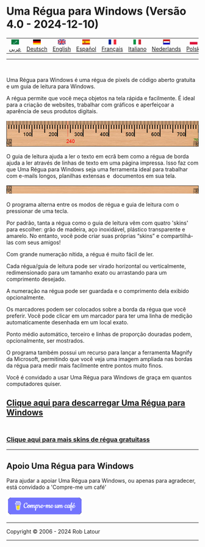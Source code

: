 
# Uma Régua para Windows (Versão 4.0 - 2024-12-10)

<!-- header -->
|||||||||||
| :---: | :---: | :---: | :---: | :---: |:---: | :---: | :---: |:---: | :---: |
| [![عربي](/images/flags/ar.png)](../en/README.md)<br>[عربي](../ar/README.md) | [![Deutsch](/images/flags/de.png)](../de/README.md)<br>[Deutsch](../de/README.md) | [![English](/images/flags/en-GB.png)](../en/README.md)<br>[English](../en/README.md) | [![Español](/images/flags/es.png)](../es/README.md)<br>[Español](../es/README.md) | [![Français](/images/flags/fr.png)](../fr/README.md)<br>[Français](../fr/README.md)| [![Italiano](/images/flags/it.png)](../it/README.md)<br>[Italiano](../it/README.md) | [![Nederlands](/images/flags/nl.png)](../nl/README.md)<br>[Nederlands](../nl/README.md) | [![Polski](/images/flags/pl.png)](../pl/README.md)<br>[Polski](../pl/README.md) | [![Português](/images/flags/pt.png)](../pt/README.md)<br>[Português](../pt/README.md) | [![Svenska](/images/flags/sv.png)](../sv/README.md)<br>[Svenska](../sv/README.md) |

- - -
<br>
<!-- header -->

Uma Régua para Windows é uma régua de pixels de código aberto gratuita e um guia de leitura para Windows.
  
A régua permite que você meça objetos na tela rápida e facilmente. É ideal para a criação de websites, trabalhar com gráficos e aperfeiçoar a aparência de seus produtos digitais.
<br><br>
[![ruler](/images/ruler.png)](README.md)
<br>

O guia de leitura ajuda a ler o texto em ecrã bem como a régua de borda ajuda a ler através de linhas de texto em uma página impressa. Isso faz com que Uma Régua para Windows seja uma ferramenta ideal para trabalhar com e-mails longos, planilhas extensas e  documentos em sua tela.
<br>
<br>
[![guia de leitura](/images/readingguide.png)](README.md)  
<br> 
O programa alterna entre os modos de régua e guia de leitura com o pressionar de uma tecla.  
  
Por padrão, tanta a régua como o guia de leitura vêm com quatro 'skins' para escolher: grão de madeira, aço inoxidável, plástico transparente e amarelo. No entanto, você pode criar suas próprias “skins” e compartilhá-las com seus amigos!  
  
Com grande numeração nítida, a régua é muito fácil de ler.  
  
Cada régua/guia de leitura pode ser virado horizontal ou verticalmente, redimensionado para um tamanho exato ou arrastando para um comprimento desejado.  
  
A numeração na régua pode ser guardada e o comprimento dela exibido opcionalmente.  
  
Os marcadores podem ser colocados sobre a borda da régua que você preferir. Você pode clicar em um marcador para ter uma linha de medição automaticamente desenhada em um local exato.  
  
Ponto médio automático, terceiro e linhas de proporção douradas podem, opcionalmente, ser mostrados.  
  
O programa também possui um recurso para lançar a ferramenta Magnify da Microsoft, permitindo que você veja uma imagem ampliada nas bordas da régua para medir mais facilmente entre pontos muito finos.  
  
Você é convidado a usar Uma Régua para Windows de graça em quantos computadores quiser.

## [Clique aqui para descarregar Uma Régua para Windows](https://github.com/roblatour/ARulerForWindows/releases/download/v4.0.0.0/arulersetup.exe)<br><br>

### [Clique aqui para mais skins de régua gratuitass](skins.md) 

* * * 
## Apoio Uma Régua para Windows

Para ajudar a apoiar Uma Régua para Windows, ou apenas para agradecer, está convidado a 'Compre-me um café'<br><br>
[<img alt="Compre-me um café" width="200px" src="buymeacoffee-portuguese.png" />](https://www.buymeacoffee.com/roblatour)
* * *
Copyright © 2006 - 2024 Rob Latour
* * *